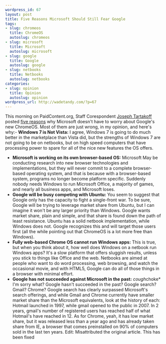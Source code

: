 ```yaml
--- 
wordpress_id: 67
layout: post
title: Five Reasons Microsoft Should Still Fear Google
tags: 
- slug: chromeos
  title: ChromeOS
  autoslug: chromeos
- slug: microsoft
  title: Microsoft
  autoslug: microsoft
- slug: google
  title: Google
  autoslug: google
- slug: netbooks
  title: Netbooks
  autoslug: netbooks
categories: 
- slug: opinion
  title: Opinion
  autoslug: opinion
wordpress_url: http://wadetandy.com/?p=67
---
```

This morning on PaidContent.org, Staff Corespondent [Joseph Tartakoff](http://paidcontent.org/bio/80/) posted [five reasons](http://paidcontent.org/article/419-five-reasons-why-microsoft-does-not-need-to-worry-about-google-chrome-o/) why Microsoft doesn't have to worry about Google's new ChromeOS.  Most of them are just wrong, in my opinion, and here's why:-  **Windows 7 is Not Vista:** I agree, Windows 7 is going to do much better in the marketplace than Vista did, but the strengths of Windows 7 are not going to be on netbooks, but on high speed computers that have processing power to spare for all of the nice new features the OS offers.
- **Microsoft is working on its own browser-based OS:** Microsoft May be conducting research into new browser technologies and implementations, but they will never commit to a complete browser-based operating system, and that is because with a browser-based system, programs no longer become platform specific.  Suddenly nobody needs Windows to run Microsoft Office, a majority of games, and nearly all business apps, and Microsoft loses.
- **Google will be busy competing with Ubuntu:** You seem to suggest that Google only has the capacity to fight a single-front war.  To be sure, Google will be trying to leverage market share from Ubuntu, but I can imagine it won't be any larger priority than Windows.  Google wants market share, plain and simple, and that share is found down the path of least resistance.  Ubuntu has a solid netbook implementation, while Windows does not.  Google recognizes this and will target those users first (all the while pointing out that ChromeOS is a lot more free than Windows).
- **Fully web-based Chrome OS cannot run Windows apps:** This is true, but when you think about it, how well does Windows on a netbook run Windows apps? It's a slow platform that offers sluggish results, unless you stick to things like Office and the web.  Netbooks are aimed at people who want to do word processing, web browsing, and watch the occasional movie, and with HTML5, Google can do all of those things in a browser with minimal effort.
- **Google has not succeeded against Microsoft in the past:** *cough*choke* I'm sorry what? Google hasn't succeeded in the past?  Google search? Gmail? Chrome? Google search has clearly surpassed Microsoft's search offerings, and while Gmail and Chrome currently have smaller market share than the Microsoft equivalents, look at the history of each: Hotmail launched in 1997, while gmail opened to the public in 2007.  In 2 years, gmail's number of registered users has reached half of what Hotmail's have reached in 12.  As for Chrome, yeah, it has low market share, but it was released less than a year ago and has already taken share from IE, a browser that comes preinstalled on 90% of computers sold in the last ten years.
Edit: Misattributed the original article.  This has been fixed
